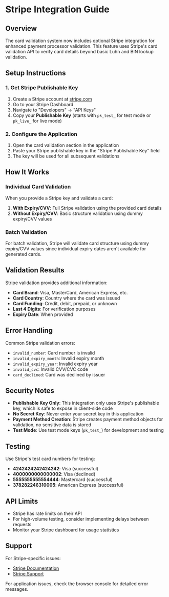 # Stripe Integration Guide

## Overview

The card validation system now includes optional Stripe integration for enhanced payment processor validation. This feature uses Stripe's card validation API to verify card details beyond basic Luhn and BIN lookup validation.

## Setup Instructions

### 1. Get Stripe Publishable Key

1. Create a Stripe account at [stripe.com](https://stripe.com)
2. Go to your Stripe Dashboard
3. Navigate to "Developers" → "API Keys"
4. Copy your **Publishable Key** (starts with `pk_test_` for test mode or `pk_live_` for live mode)

### 2. Configure the Application

1. Open the card validation section in the application
2. Paste your Stripe publishable key in the "Stripe Publishable Key" field
3. The key will be used for all subsequent validations

## How It Works

### Individual Card Validation

When you provide a Stripe key and validate a card:

1. **With Expiry/CVV**: Full Stripe validation using the provided card details
2. **Without Expiry/CVV**: Basic structure validation using dummy expiry/CVV values

### Batch Validation

For batch validation, Stripe will validate card structure using dummy expiry/CVV values since individual expiry dates aren't available for generated cards.

## Validation Results

Stripe validation provides additional information:

- **Card Brand**: Visa, MasterCard, American Express, etc.
- **Card Country**: Country where the card was issued
- **Card Funding**: Credit, debit, prepaid, or unknown
- **Last 4 Digits**: For verification purposes
- **Expiry Date**: When provided

## Error Handling

Common Stripe validation errors:

- `invalid_number`: Card number is invalid
- `invalid_expiry_month`: Invalid expiry month
- `invalid_expiry_year`: Invalid expiry year
- `invalid_cvc`: Invalid CVV/CVC code
- `card_declined`: Card was declined by issuer

## Security Notes

- **Publishable Key Only**: This integration only uses Stripe's publishable key, which is safe to expose in client-side code
- **No Secret Key**: Never enter your secret key in this application
- **Payment Method Creation**: Stripe creates payment method objects for validation, no sensitive data is stored
- **Test Mode**: Use test mode keys (`pk_test_`) for development and testing

## Testing

Use Stripe's test card numbers for testing:

- **4242424242424242**: Visa (successful)
- **4000000000000002**: Visa (declined)
- **5555555555554444**: Mastercard (successful)
- **378282246310005**: American Express (successful)

## API Limits

- Stripe has rate limits on their API
- For high-volume testing, consider implementing delays between requests
- Monitor your Stripe dashboard for usage statistics

## Support

For Stripe-specific issues:
- [Stripe Documentation](https://stripe.com/docs)
- [Stripe Support](https://support.stripe.com)

For application issues, check the browser console for detailed error messages. 